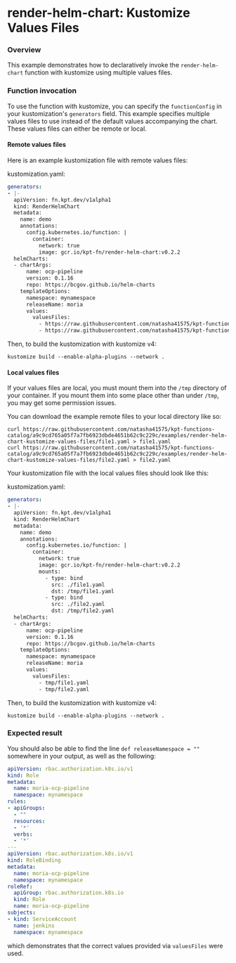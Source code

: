 # render-helm-chart: Kustomize Values Files

### Overview

This example demonstrates how to declaratively invoke the `render-helm-chart`
function with kustomize using multiple values files.

### Function invocation

To use the function with kustomize, you can specify the `functionConfig`
in your kustomization's `generators` field. This example specifies multiple
values files to use instead of the default values accompanying the chart.
These values files can either be remote or local.

#### Remote values files

Here is an example kustomization file with remote values files:

kustomization.yaml:
```yaml
generators:
- |-
  apiVersion: fn.kpt.dev/v1alpha1
  kind: RenderHelmChart
  metadata:
    name: demo
    annotations:
      config.kubernetes.io/function: |
        container:
          network: true
          image: gcr.io/kpt-fn/render-helm-chart:v0.2.2
  helmCharts:
  - chartArgs:
      name: ocp-pipeline
      version: 0.1.16
      repo: https://bcgov.github.io/helm-charts
    templateOptions:
      namespace: mynamespace
      releaseName: moria
      values:
        valuesFiles:
          - https://raw.githubusercontent.com/natasha41575/kpt-functions-catalog/a9c9cd765a05f7a7fb6923dbde4651b62c9c229c/examples/render-helm-chart-kustomize-values-files/file1.yaml
          - https://raw.githubusercontent.com/natasha41575/kpt-functions-catalog/a9c9cd765a05f7a7fb6923dbde4651b62c9c229c/examples/render-helm-chart-kustomize-values-files/file2.yaml
```

Then, to build the kustomization with kustomize v4:

```shell
kustomize build --enable-alpha-plugins --network .
```

#### Local values files

If your values files are local, you must mount them into the `/tmp` directory of your container.
If you mount them into some place other than under `/tmp`, you may get some permission issues.

You can download the example remote files to your local directory like so:
```shell
curl https://raw.githubusercontent.com/natasha41575/kpt-functions-catalog/a9c9cd765a05f7a7fb6923dbde4651b62c9c229c/examples/render-helm-chart-kustomize-values-files/file1.yaml > file1.yaml
curl https://raw.githubusercontent.com/natasha41575/kpt-functions-catalog/a9c9cd765a05f7a7fb6923dbde4651b62c9c229c/examples/render-helm-chart-kustomize-values-files/file2.yaml > file2.yaml
```

Your kustomization file with the local values files should look like this:

kustomization.yaml:
```yaml
generators:
- |-
  apiVersion: fn.kpt.dev/v1alpha1
  kind: RenderHelmChart
  metadata:
    name: demo
    annotations:
      config.kubernetes.io/function: |
        container:
          network: true
          image: gcr.io/kpt-fn/render-helm-chart:v0.2.2
          mounts:
            - type: bind
              src: ./file1.yaml
              dst: /tmp/file1.yaml
            - type: bind
              src: ./file2.yaml
              dst: /tmp/file2.yaml
  helmCharts:
  - chartArgs:
      name: ocp-pipeline
      version: 0.1.16
      repo: https://bcgov.github.io/helm-charts
    templateOptions:
      namespace: mynamespace
      releaseName: moria
      values:
        valuesFiles:
          - tmp/file1.yaml
          - tmp/file2.yaml
```

Then, to build the kustomization with kustomize v4:

```shell
kustomize build --enable-alpha-plugins --network .
```

### Expected result

You should also be able to find the line `def releaseNamespace = ""` somewhere
in your output, as well as the following: 

```yaml
apiVersion: rbac.authorization.k8s.io/v1
kind: Role
metadata:
  name: moria-ocp-pipeline
  namespace: mynamespace
rules:
- apiGroups:
  - ""
  resources:
  - '*'
  verbs:
  - '*'
---
apiVersion: rbac.authorization.k8s.io/v1
kind: RoleBinding
metadata:
  name: moria-ocp-pipeline
  namespace: mynamespace
roleRef:
  apiGroup: rbac.authorization.k8s.io
  kind: Role
  name: moria-ocp-pipeline
subjects:
- kind: ServiceAccount
  name: jenkins
  namespace: mynamespace
```

which demonstrates that the correct values provided via `valuesFiles` were used.
